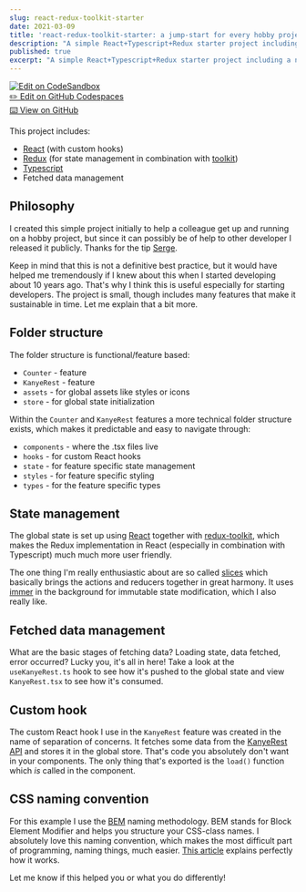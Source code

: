 ```yaml
---
slug: react-redux-toolkit-starter
date: 2021-03-09
title: 'react-redux-toolkit-starter: a jump-start for every hobby project'
description: "A simple React+Typescript+Redux starter project including a neat folder structure, fetching data and global state management"
published: true
excerpt: "A simple React+Typescript+Redux starter project including a neat folder structure, fetching data and global state management..."
---
```


<a href="https://codesandbox.io/s/github/marcveens/react-redux-toolkit-starter" target="_blank" rel="noopener noreferrer"><img src="https://codesandbox.io/static/img/play-codesandbox.svg" alt="Edit on CodeSandbox" /><br />
<a href="https://marcveens-react-redux-toolkit-starter-q325.github.dev/" target="_blank" rel="noopener noreferrer">✏️ Edit on GitHub Codespaces</a><br />
<a href="https://github.com/marcveens/react-redux-toolkit-starter" target="_blank" rel="noopener noreferrer">⌨️ View on GitHub</a>

This project includes:
- <a href="https://reactjs.org/" target="_blank" rel="noopener noreferrer">React</a> (with custom hooks)
- <a href="https://redux.js.org/" target="_blank" rel="noopener noreferrer">Redux</a> (for state management in combination with <a href="https://redux-toolkit.js.org/" target="_blank" rel="noopener noreferrer">toolkit</a>)
- <a href="https://www.typescriptlang.org/" target="_blank" rel="noopener noreferrer">Typescript</a>
- Fetched data management

## Philosophy
I created this simple project initially to help a colleague get up and running on a hobby project, but since it can possibly be of help to other developer I released it publicly. Thanks for the tip <a href="https://github.com/svdoever" target="_blank" rel="noopener noreferrer">Serge</a>.

Keep in mind that this is not a definitive best practice, but it would have helped me tremendously if I knew about this when I started developing about 10 years ago. That's why I think this is useful especially for starting developers. The project is small, though includes many features that make it sustainable in time. Let me explain that a bit more. 

## Folder structure
The folder structure is functional/feature based:
- `Counter` - feature
- `KanyeRest` - feature
- `assets` - for global assets like styles or icons
- `store` - for global state initialization

Within the `Counter` and `KanyeRest` features a more technical folder structure exists, which makes it predictable and easy to navigate through:
- `components` - where the .tsx files live
- `hooks` - for custom React hooks
- `state` - for feature specific state management
- `styles` - for feature specific styling
- `types` - for the feature specific types

## State management
The global state is set up using <a href="https://reactjs.org/" target="_blank" rel="noopener noreferrer">React</a> together with <a href="https://redux-toolkit.js.org/" target="_blank" rel="noopener noreferrer">redux-toolkit</a>, which makes the Redux implementation in React (especially in combination with Typescript) much much more user friendly. 
 
The one thing I'm really enthusiastic about are so called <a href="https://redux-toolkit.js.org/tutorials/quick-start#create-a-redux-state-slice" target="_blank" rel="noopener noreferrer">slices</a> which basically brings the actions and reducers together in great harmony. It uses <a href="https://github.com/immerjs/immer" target="_blank" rel="noopener noreferrer">immer</a> in the background for immutable state modification, which I also really like. 

## Fetched data management
What are the basic stages of fetching data? Loading state, data fetched, error occurred? Lucky you, it's all in here! Take a look at the `useKanyeRest.ts` hook to see how it's pushed to the global state and view `KanyeRest.tsx` to see how it's consumed. 

## Custom hook
The custom React hook I use in the `KanyeRest` feature was created in the name of separation of concerns. It fetches some data from the <a href="https://kanye.rest/" target="_blank" rel="noopener noreferrer">KanyeRest API</a> and stores it in the global store. That's code you absolutely don't want in your components. The only thing that's exported is the `load()` function which _is_ called in the component. 

## CSS naming convention
For this example I use the <a href="http://getbem.com/naming/" target="_blank" rel="noopener noreferrer">BEM</a> naming methodology. BEM stands for Block Element Modifier and helps you structure your CSS-class names. I absolutely love this naming convention, which makes the most difficult part of programming, naming things, much easier. <a href="http://getbem.com/naming/" target="_blank" rel="noopener noreferrer">This article</a> explains perfectly how it works. 

Let me know if this helped you or what you do differently!